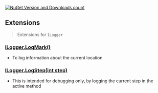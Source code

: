 [![NuGet Version and Downloads count](https://buildstats.info/nuget/TJC.Logging)](https://www.nuget.org/packages/TJC.Logging)

## Extensions
> Extensions for `ILogger`

### [ILogger.LogMark()](TJC.Logging/Extensions/LogMarkExtension.cs)
- To log information about the current location

### [ILogger.LogStep(int step)](TJC.Logging/Extensions/LogStepExtension.cs)
- This is intended for debugging only, by logging the current step in the active method
